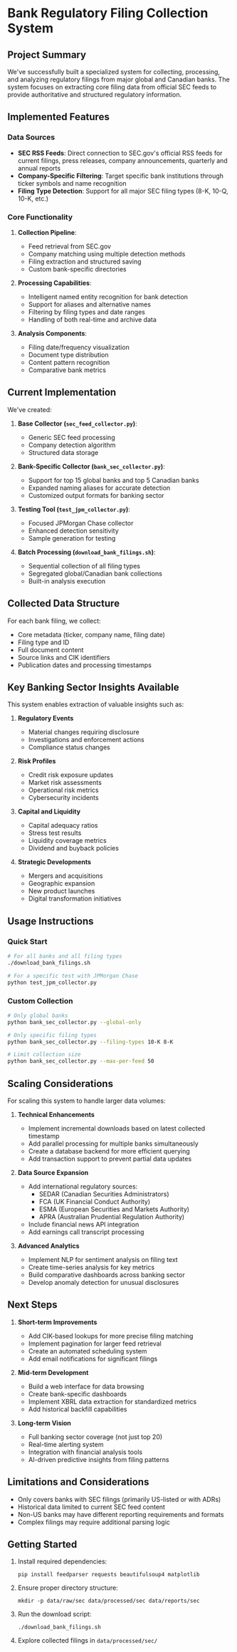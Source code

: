 # Bank Regulatory Filing Collection System

## Project Summary
We've successfully built a specialized system for collecting, processing, and analyzing regulatory filings from major global and Canadian banks. The system focuses on extracting core filing data from official SEC feeds to provide authoritative and structured regulatory information.

## Implemented Features

### Data Sources
- **SEC RSS Feeds**: Direct connection to SEC.gov's official RSS feeds for current filings, press releases, company announcements, quarterly and annual reports
- **Company-Specific Filtering**: Target specific bank institutions through ticker symbols and name recognition
- **Filing Type Detection**: Support for all major SEC filing types (8-K, 10-Q, 10-K, etc.)

### Core Functionality
1. **Collection Pipeline**:
   - Feed retrieval from SEC.gov
   - Company matching using multiple detection methods
   - Filing extraction and structured saving
   - Custom bank-specific directories

2. **Processing Capabilities**:
   - Intelligent named entity recognition for bank detection
   - Support for aliases and alternative names
   - Filtering by filing types and date ranges
   - Handling of both real-time and archive data

3. **Analysis Components**:
   - Filing date/frequency visualization
   - Document type distribution
   - Content pattern recognition
   - Comparative bank metrics

## Current Implementation

We've created:

1. **Base Collector (`sec_feed_collector.py`)**:
   - Generic SEC feed processing
   - Company detection algorithm
   - Structured data storage

2. **Bank-Specific Collector (`bank_sec_collector.py`)**:
   - Support for top 15 global banks and top 5 Canadian banks
   - Expanded naming aliases for accurate detection
   - Customized output formats for banking sector

3. **Testing Tool (`test_jpm_collector.py`)**:
   - Focused JPMorgan Chase collector
   - Enhanced detection sensitivity
   - Sample generation for testing

4. **Batch Processing (`download_bank_filings.sh`)**:
   - Sequential collection of all filing types
   - Segregated global/Canadian bank collections
   - Built-in analysis execution

## Collected Data Structure

For each bank filing, we collect:
- Core metadata (ticker, company name, filing date)
- Filing type and ID
- Full document content
- Source links and CIK identifiers
- Publication dates and processing timestamps

## Key Banking Sector Insights Available

This system enables extraction of valuable insights such as:

1. **Regulatory Events**
   - Material changes requiring disclosure
   - Investigations and enforcement actions
   - Compliance status changes

2. **Risk Profiles**
   - Credit risk exposure updates
   - Market risk assessments
   - Operational risk metrics
   - Cybersecurity incidents

3. **Capital and Liquidity**
   - Capital adequacy ratios
   - Stress test results
   - Liquidity coverage metrics
   - Dividend and buyback policies

4. **Strategic Developments**
   - Mergers and acquisitions
   - Geographic expansion
   - New product launches
   - Digital transformation initiatives

## Usage Instructions

### Quick Start
```bash
# For all banks and all filing types
./download_bank_filings.sh

# For a specific test with JPMorgan Chase
python test_jpm_collector.py
```

### Custom Collection
```bash
# Only global banks
python bank_sec_collector.py --global-only

# Only specific filing types
python bank_sec_collector.py --filing-types 10-K 8-K

# Limit collection size
python bank_sec_collector.py --max-per-feed 50
```

## Scaling Considerations

For scaling this system to handle larger data volumes:

1. **Technical Enhancements**
   - Implement incremental downloads based on latest collected timestamp
   - Add parallel processing for multiple banks simultaneously
   - Create a database backend for more efficient querying
   - Add transaction support to prevent partial data updates

2. **Data Source Expansion**
   - Add international regulatory sources:
     - SEDAR (Canadian Securities Administrators)
     - FCA (UK Financial Conduct Authority)
     - ESMA (European Securities and Markets Authority)
     - APRA (Australian Prudential Regulation Authority)
   - Include financial news API integration
   - Add earnings call transcript processing

3. **Advanced Analytics**
   - Implement NLP for sentiment analysis on filing text
   - Create time-series analysis for key metrics
   - Build comparative dashboards across banking sector
   - Develop anomaly detection for unusual disclosures

## Next Steps

1. **Short-term Improvements**
   - Add CIK-based lookups for more precise filing matching
   - Implement pagination for larger feed retrieval
   - Create an automated scheduling system
   - Add email notifications for significant filings

2. **Mid-term Development**
   - Build a web interface for data browsing
   - Create bank-specific dashboards
   - Implement XBRL data extraction for standardized metrics
   - Add historical backfill capabilities

3. **Long-term Vision**
   - Full banking sector coverage (not just top 20)
   - Real-time alerting system
   - Integration with financial analysis tools
   - AI-driven predictive insights from filing patterns

## Limitations and Considerations

- Only covers banks with SEC filings (primarily US-listed or with ADRs)
- Historical data limited to current SEC feed content
- Non-US banks may have different reporting requirements and formats
- Complex filings may require additional parsing logic

## Getting Started

1. Install required dependencies:
   ```
   pip install feedparser requests beautifulsoup4 matplotlib
   ```

2. Ensure proper directory structure:
   ```
   mkdir -p data/raw/sec data/processed/sec data/reports/sec
   ```

3. Run the download script:
   ```
   ./download_bank_filings.sh
   ```

4. Explore collected filings in `data/processed/sec/` 